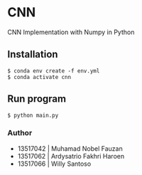 # CNN
CNN Implementation with Numpy in Python
<br>

## Installation
```
$ conda env create -f env.yml
$ conda activate cnn
```
## Run program
```
$ python main.py
```

### Author
- 13517042 | Muhamad Nobel Fauzan
- 13517062 | Ardysatrio Fakhri Haroen
- 13517066 | Willy Santoso
